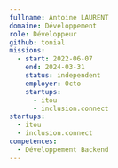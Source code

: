 ```yaml
---
fullname: Antoine LAURENT
domaine: Développement
role: Développeur
github: tonial
missions:
  - start: 2022-06-07
    end: 2024-03-31
    status: independent
    employer: Octo
    startups:
      - itou
      - inclusion.connect
startups:
  - itou
  - inclusion.connect
competences:
  - Développement Backend
---
```

